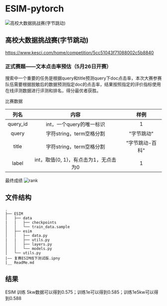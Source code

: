 # ESIM-pytorch
![高校大数据挑战赛(字节跳动)](https://github.com/dyywinner/ESIM-pytorch/blob/master/img/fm.jpg)
## 高校大数据挑战赛(字节跳动)
https://www.kesci.com/home/competition/5cc51043f71088002c5b8840
### 正式赛题——文本点击率预估（5月26日开赛）
  搜索中一个重要的任务是根据query和title预测query下doc点击率，本次大赛参赛队伍需要根据脱敏后的数据预测指定doc的点击率，结果按照指定的评价指标使用在线评测数据进行评测和排名，得分最优者获胜。

比赛数据

| 列名 | 内容 | 样例 |
| :----: | :----: | :----: |
| query_id | int，一个query的唯一标识 | 1 |
| query | 字符string，term空格分割 | "字节跳动" |
| title | 字符string，term空格分割 | "字节跳动-百科" |
| label | int，取值{0, 1}，有点击为1，无点击为0 | 1 |

最终成绩
![rank](https://github.com/dyywinner/ESIM-pytorch/blob/master/img/finalrank_26.jpg)

## 文件结构
```
.
├── ESIM
│   ├── data
|   |   ├── checkpoints
│   │   └── train_data.sample
│   ├── esim
│   │   ├── data.py
|   |   ├── utils.py
│   │   ├── layers.py
│   │   └── models.py
│   └── utils.py
|—— 复赛ESIM线下测试版.ipny
|__ ReadMe.md
```
## 结果

ESIM 训练 5kw数据可以得到0.575；训练1e可以得到0.585；训练1e5kw可以得到0.588
